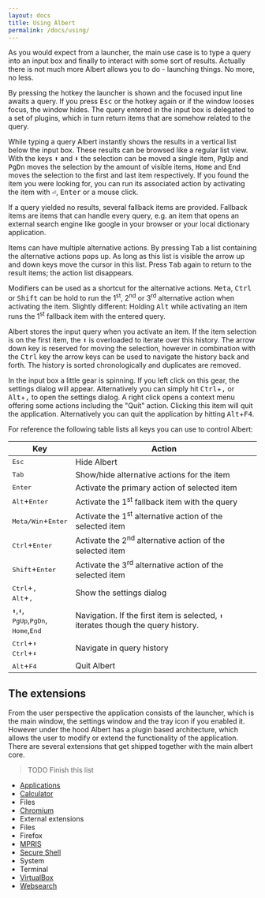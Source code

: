 ```yaml
---
layout: docs
title: Using Albert
permalink: /docs/using/
---
```


As you would expect from a launcher, the main use case is to type a query into an input box and finally to interact with some sort of results. Actually there is not much more Albert allows you to do - launching things. No more, no less.

By pressing the hotkey the launcher is shown and the focused input line awaits a query. If you press <kbd>Esc</kbd> or the hotkey again or if the window looses focus, the window hides. The query entered in the input box is delegated to a set of plugins, which in turn return items that are somehow related to the query.

While typing a query Albert instantly shows the results in a vertical list below the input box. These results can be browsed like a regular list view. With the keys <kbd>⬆</kbd> and <kbd>⬇</kbd> the selection can be moved a single item, <kbd>PgUp</kbd> and <kbd>PgDn</kbd> moves the selection by the amount of visible items, <kbd>Home</kbd> and <kbd>End</kbd> moves the selection to the first and last item respectively. If you found the item you were looking for, you can run its associated action by activating the item with <kbd>⏎</kbd>, <kbd>Enter</kbd> or a mouse click.


If a query yielded no results, several fallback items are provided. Fallback items are items that can handle every query, e.g. an item that opens an external search engine like google in your browser or your local dictionary application.

Items can have multiple alternative actions. By pressing <kbd>Tab</kbd> a list containing the alternative actions pops up. As long as this list is visible the arrow up and down keys move the cursor in this list. Press <kbd>Tab</kbd> again to return to the result items; the action list disappears.

Modifiers can be used as a shortcut for the alternative actions. <kbd>Meta</kbd>, <kbd>Ctrl</kbd> or <kbd>Shift</kbd> can be hold to run the 1<sup>st</sup>, 2<sup>nd</sup> or 3<sup>rd</sup> alternative action when activating the item. Slightly different: Holding <kbd>Alt</kbd> while activating an item runs the 1<sup>st</sup> fallback item with the entered query.

Albert stores the input query when you activate an item. If the item selection is on the first item, the <kbd>⬆</kbd> is overloaded to iterate over this history. The arrow down key is reserved for moving the selection, however in combination with the <kbd>Ctrl</kbd> key the arrow keys can be used to navigate the history back and forth. The history is sorted chronologically and duplicates are removed.

In the input box a little gear is spinning. If you left click on this gear, the settings dialog will appear. Alternatively you can simply hit <kbd>Ctrl</kbd>+<kbd>,</kbd> or <kbd>Alt</kbd>+<kbd>,</kbd> to open the settings dialog. A right click opens a context menu offering some actions including the
"Quit" action. Clicking this item will quit the application. Alternatively you
can quit the application by hitting <kbd>Alt</kbd>+<kbd>F4</kbd>.

For reference the following table lists all keys you can use to control Albert:

Key  | Action
------------- | -------------
<kbd>Esc</kbd> | Hide Albert
<kbd>Tab</kbd>  | Show/hide alternative actions for the item
<kbd>Enter</kbd> | Activate the primary action of selected item
<kbd>Alt</kbd>+<kbd>Enter</kbd> | Activate the 1<sup>st</sup> fallback item with the query
<kbd>Meta/Win</kbd>+<kbd>Enter</kbd> | Activate the 1<sup>st</sup> alternative action of the selected item
<kbd>Ctrl</kbd>+<kbd>Enter</kbd> | Activate the 2<sup>nd</sup> alternative action of the selected item
<kbd>Shift</kbd>+<kbd>Enter</kbd> | Activate the 3<sup>rd</sup> alternative action of the selected item
<kbd>Ctrl</kbd>+<kbd>,</kbd><br><kbd>Alt</kbd>+<kbd>,</kbd> | Show the settings dialog
<kbd>⬆</kbd>,<kbd>⬇</kbd>,<br><kbd>PgUp</kbd>,<kbd>PgDn</kbd>,<br><kbd>Home</kbd>,<kbd>End</kbd> | Navigation. If the first item is selected, <kbd>⬆</kbd> iterates though the query history.
<kbd>Ctrl</kbd>+<kbd>⬆</kbd><br><kbd>Ctrl</kbd>+<kbd>⬇</kbd> | Navigate in query history
<kbd>Alt</kbd>+<kbd>F4</kbd> | Quit Albert



## The extensions

From the user perspective the application consists of the launcher, which is the main window, the settings window and the tray icon if you enabled it. However under the hood Albert has a plugin based architecture, which allows the user to modify or extend the functionality of the application.
There are several extensions that get shipped together with the main albert core.

> TODO Finish this list

- [Applications](/docs/extensions/applications/)
- [Calculator](/docs/extensions/calculator/)
- Files
- [Chromium](/docs/extensions/chromium/)
- External extensions
- Files
- Firefox
- [MPRIS](/docs/extensions/mpris/)
- [Secure Shell](/docs/extensions/ssh/)
- System
- Terminal
- [VirtualBox](/docs/extensions/virtualbox/)
- [Websearch](/docs/extensions/websearch/)
